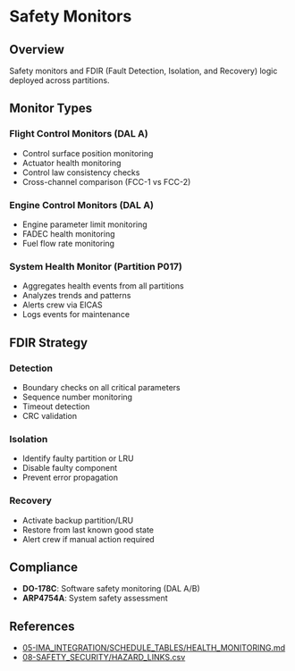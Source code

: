# Safety Monitors

## Overview

Safety monitors and FDIR (Fault Detection, Isolation, and Recovery) logic deployed across partitions.

## Monitor Types

### Flight Control Monitors (DAL A)
- Control surface position monitoring
- Actuator health monitoring
- Control law consistency checks
- Cross-channel comparison (FCC-1 vs FCC-2)

### Engine Control Monitors (DAL A)
- Engine parameter limit monitoring
- FADEC health monitoring
- Fuel flow rate monitoring

### System Health Monitor (Partition P017)
- Aggregates health events from all partitions
- Analyzes trends and patterns
- Alerts crew via EICAS
- Logs events for maintenance

## FDIR Strategy

### Detection
- Boundary checks on all critical parameters
- Sequence number monitoring
- Timeout detection
- CRC validation

### Isolation
- Identify faulty partition or LRU
- Disable faulty component
- Prevent error propagation

### Recovery
- Activate backup partition/LRU
- Restore from last known good state
- Alert crew if manual action required

## Compliance
- **DO-178C**: Software safety monitoring (DAL A/B)
- **ARP4754A**: System safety assessment

## References
- [05-IMA_INTEGRATION/SCHEDULE_TABLES/HEALTH_MONITORING.md](../../05-IMA_INTEGRATION/SCHEDULE_TABLES/HEALTH_MONITORING.md)
- [08-SAFETY_SECURITY/HAZARD_LINKS.csv](../../08-SAFETY_SECURITY/HAZARD_LINKS.csv)
